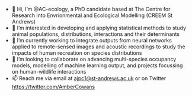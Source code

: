 - 👋 Hi, I’m @AC-ecology, a PhD candidate based at The Centre for Research into Envrionmental and Ecological Modelling (CREEM St Andrews)
- 👀 I’m interested in developing and applying statistical methods to study animal populations, distributions, interactions and their determinants
- 🌱 I’m currently working to integrate outputs from neural networks applied to remote-sensed images and acoustic recordings to study the impacts of human recreation on species distributions
- 💞️ I’m looking to collaborate on advancing multi-species occupancy models, modelling of machine learning output, and projects focussing on human-wildlife interactions
- 📫 Reach me via email at ajpc1@st-andrews.ac.uk or on Twitter https://twitter.com/AmberCowans

<!---
AC-ecology/AC-ecology is a ✨ special ✨ repository because its `README.md` (this file) appears on your GitHub profile.
You can click the Preview link to take a look at your changes.
--->
